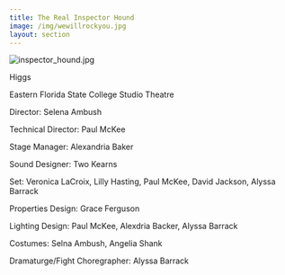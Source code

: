 ```yaml
---
title: The Real Inspector Hound
image: /img/wewillrockyou.jpg
layout: section
---
```


![inspector_hound.jpg](/inspector_hound.jpg)

 Higgs 

Eastern Florida State College Studio Theatre

Director: Selena Ambush 

Technical Director: Paul McKee 

Stage Manager: Alexandria Baker
 
Sound Designer: Two Kearns

Set: Veronica LaCroix, Lilly Hasting, Paul McKee, David Jackson, Alyssa Barrack

Properties Design: Grace Ferguson

Lighting Design: Paul McKee, Alexdria Backer, Alyssa Barrack

Costumes: Selna Ambush, Angelia Shank

Dramaturge/Fight Choregrapher: Alyssa Barrack